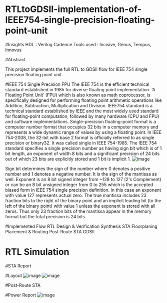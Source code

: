 # RTLtoGDSII-implementation-of-IEEE754-single-precision-floating-point-unit

#Insights
HDL : Verilog
Cadence Tools used : Incisive, Genus, Tempus, Innovus

#Abstract

This project implements the full RTL to GDSII flow for IEEE 754 single precision floating point unit.

#IEEE 754 Single Precision FPU
The IEEE 754 is the efficient technical standard established in 1985 for diverse floating point implementation. ‘A Floating Point Unit’ (FPU) which is also known as math coprocessor, is specifically designed for performing floating point arithmetic operations like Addition, Subtraction, Multiplication and Division. 
IEEE754 standard is a technical standard established by IEEE and the most widely used standard for floating-point computation, followed by many hardware (CPU and FPU) and software implementations. Single-precision floating-point format is a computer number format that occupies 32 bits in a computer memory and represents a wide dynamic range of values by using a floating point. In IEEE 754-2008, the 32-bit with base 2 format is officially referred to as single precision or binary32. It was called single in IEEE 754-1985. The IEEE 754 standard specifies a single precision number as having sign bit which is of 1 bit length, an exponent of width 8 bits and a significant precision of 24 bits out of which 23 bits are explicitly stored and 1 bit is implicit 1.
 ![image](https://user-images.githubusercontent.com/100372947/209524052-0085bb9d-123f-475e-8d70-d41f7efa02db.png)


Sign bit determines the sign of the number where 0 denotes a positive number and 1 denotes a negative number. It is the sign of the mantissa as well. Exponent is an 8 bit signed integer from −128 to 127 (2's Complement) or can be an 8 bit unsigned integer from 0 to 255 which is the accepted biased form in IEEE 754 single precision definition. In this case an exponent with value 127 represents actual zero. The true mantissa includes 23 fraction bits to the right of the binary point and an implicit leading bit (to the left of the binary point) with value 1 unless the exponent is stored with all zeros. Thus only 23 fraction bits of the mantissa appear in the memory format but the total precision is 24 bits.


#Implemented Flow
RTL Design & Verification
Synthesis
STA
Floorplaning
Placement & Routing
Post-Route STA
GDSII 

# RTL Simulation

#STA Report


#Layout
![image](https://user-images.githubusercontent.com/100372947/209524522-8a761eb7-9f2f-47eb-a7a3-ba1c00316063.png)
![image](https://user-images.githubusercontent.com/100372947/209524545-e83f27cf-7949-4408-947b-dc53197a34c5.png)

#Post-Route STA

#Power Report
![image](https://user-images.githubusercontent.com/100372947/209524838-3033f38d-2697-4766-9981-8d66dd797621.png)
